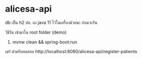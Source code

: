 # alicesa-api
db เป็น h2
ปล. ลง java 11 ไว้ในเครื่องด้วยนะ ก่อนจะรัน    

วิธีรัน เข้ามาใน root folder (demo) 

1. mvnw clean && spring-boot:run

url สำหรับทดสอบ
http://localhost:8080/alicesa-api/register-patients